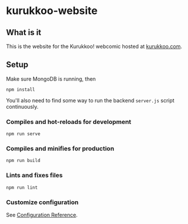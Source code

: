 # kurukkoo-website

## What is it
This is the website for the Kurukkoo! webcomic hosted at [kurukkoo.com](https://kurukkoo.com/).

## Setup
Make sure MongoDB is running, then
```
npm install
```
You'll also need to find some way to run the backend `server.js` script continuously.

### Compiles and hot-reloads for development
```
npm run serve
```

### Compiles and minifies for production
```
npm run build
```

### Lints and fixes files
```
npm run lint
```

### Customize configuration
See [Configuration Reference](https://cli.vuejs.org/config/).
